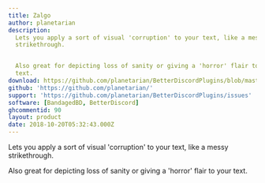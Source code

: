```yaml
---
title: Zalgo
author: planetarian
description:
  Lets you apply a sort of visual 'corruption' to your text, like a messy
  strikethrough.


  Also great for depicting loss of sanity or giving a 'horror' flair to your
  text.
download: https://github.com/planetarian/BetterDiscordPlugins/blob/master/Zalgo.plugin.js
github: 'https://github.com/planetarian/'
support: 'https://github.com/planetarian/BetterDiscordPlugins/issues'
software: [BandagedBD, BetterDiscord]
ghcommentid: 90
layout: product
date: 2018-10-20T05:32:43.000Z
---
```

Lets you apply a sort of visual 'corruption' to your text, like a messy strikethrough.

  Also great for depicting loss of sanity or giving a 'horror' flair to your
  text.
